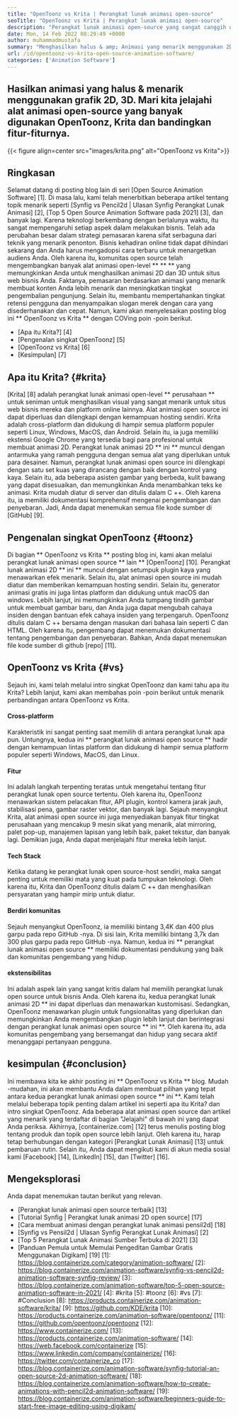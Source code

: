 ```yaml
---
title: "OpenToonz vs Krita | Perangkat lunak animasi open-source" 
seoTitle: "OpenToonz vs Krita | Perangkat lunak animasi open-source" 
description: "Perangkat lunak animasi open-source yang sangat canggih untuk menghasilkan animasi 2D & 3D yang kaya. Posting blog ini adalah tentang perbandingan OpenToonz vs Krita." 
date: Mon, 14 Feb 2022 08:29:49 +0000
author: muhammadmustafa
summary: "Menghasilkan halus & amp; Animasi yang menarik menggunakan 2D, grafik 3D. Mari kita jelajahi alat animasi open-source yang banyak digunakan OpenToonz, Krita dan bandingkan fitur-fiturnya." 
url: /id/opentoonz-vs-krita-open-source-animation-software/
categories: ['Animation Software']
---
```


## Hasilkan animasi yang halus & menarik menggunakan grafik 2D, 3D. Mari kita jelajahi alat animasi open-source yang banyak digunakan OpenToonz, Krita dan bandingkan fitur-fiturnya.

{{< figure align=center src="images/krita.png" alt="OpenToonz vs Krita">}}


## Ringkasan
Selamat datang di posting blog lain di seri [Open Source Animation Software] [1]. Di masa lalu, kami telah menerbitkan beberapa artikel tentang topik menarik seperti [Synfig vs Pencil2d | Ulasan Synfig Perangkat Lunak Animasi] [2], [Top 5 Open Source Animation Software pada 2021] [3], dan banyak lagi. Karena teknologi berkembang dengan berlalunya waktu, itu sangat mempengaruhi setiap aspek dalam melakukan bisnis. Telah ada perubahan besar dalam strategi pemasaran karena sifat serbaguna dari teknik yang menarik penonton. Bisnis kehadiran online tidak dapat dihindari sekarang dan Anda harus mengadopsi cara terbaru untuk menargetkan audiens Anda.
Oleh karena itu, komunitas open source telah mengembangkan banyak alat animasi open-level ** ** ** yang memungkinkan Anda untuk menghasilkan animasi 2D dan 3D untuk situs web bisnis Anda. Faktanya, pemasaran berdasarkan animasi yang menarik membuat konten Anda lebih menarik dan meningkatkan tingkat pengembalian pengunjung. Selain itu, membantu mempertahankan tingkat retensi pengguna dan menyampaikan slogan merek dengan cara yang disederhanakan dan cepat. Namun, kami akan menyelesaikan posting blog ini ** OpenToonz vs Krita ** dengan COVing poin -poin berikut.
  * [Apa itu Krita?] [4]
  * [Pengenalan singkat OpenToonz] [5]
  * [OpenToonz vs Krita] [6]
  * [Kesimpulan] [7]

## Apa itu Krita? {#krita}
[Krita] [8] adalah perangkat lunak animasi open-level ** perusahaan ** untuk seniman untuk menghasilkan visual yang sangat menarik untuk situs web bisnis mereka dan platform online lainnya. Alat animasi open source ini dapat diperluas dan dilengkapi dengan kemampuan hosting sendiri. Krita adalah cross-platform dan didukung di hampir semua platform populer seperti Linux, Windows, MacOS, dan Android. Selain itu, ia juga memiliki ekstensi Google Chrome yang tersedia bagi para profesional untuk membuat animasi 2D. Perangkat lunak animasi 2D ** ini ** muncul dengan antarmuka yang ramah pengguna dengan semua alat yang diperlukan untuk para desainer.
Namun, perangkat lunak animasi open source ini dilengkapi dengan satu set kuas yang dirancang dengan baik dengan kontrol yang kaya. Selain itu, ada beberapa asisten gambar yang berbeda, kulit bawang yang dapat disesuaikan, dan memungkinkan Anda menambahkan teks ke animasi. Krita mudah diatur di server dan ditulis dalam C ++. Oleh karena itu, ia memiliki dokumentasi komprehensif mengenai pengembangan dan penyebaran. Jadi, Anda dapat menemukan semua file kode sumber di [GitHub] [9].

## Pengenalan singkat OpenToonz {#toonz}
Di bagian ** OpenToonz vs Krita ** posting blog ini, kami akan melalui perangkat lunak animasi open source ** lain ** [OpenToonz] [10]. Perangkat lunak animasi 2D ** ini ** muncul dengan setumpuk plugin kaya yang menawarkan efek menarik. Selain itu, alat animasi open source ini mudah diatur dan memberikan kemampuan hosting sendiri. Selain itu, generator animasi gratis ini juga lintas platform dan didukung untuk macOS dan windows. Lebih lanjut, ini memungkinkan Anda tumpang tindih gambar untuk membuat gambar baru, dan Anda juga dapat mengubah cahaya insiden dengan bantuan efek cahaya insiden yang terpengaruh.
OpenToonz ditulis dalam C ++ bersama dengan masukan dari bahasa lain seperti C dan HTML. Oleh karena itu, pengembang dapat menemukan dokumentasi tentang pengembangan dan penyebaran. Bahkan, Anda dapat menemukan file kode sumber di github [repo] [11].

## OpenToonz vs Krita {#vs}
Sejauh ini, kami telah melalui intro singkat OpenToonz dan kami tahu apa itu Krita? Lebih lanjut, kami akan membahas poin -poin berikut untuk menarik perbandingan antara OpenToonz vs Krita.

#### Cross-platform
Karakteristik ini sangat penting saat memilih di antara perangkat lunak apa pun. Untungnya, kedua ini ** perangkat lunak animasi open source ** hadir dengan kemampuan lintas platform dan didukung di hampir semua platform populer seperti Windows, MacOS, dan Linux.

#### Fitur
Ini adalah langkah terpenting teratas untuk mengetahui tentang fitur perangkat lunak open source tertentu. Oleh karena itu, OpenToonz menawarkan sistem pelacakan fitur, API plugin, kontrol kamera jarak jauh, stabilisasi pena, gambar raster vektor, dan banyak lagi. Sejauh menyangkut Krita, alat animasi open source ini juga menyediakan banyak fitur tingkat perusahaan yang mencakup 9 mesin sikat yang menarik, alat mirroring, palet pop-up, manajemen lapisan yang lebih baik, paket tekstur, dan banyak lagi. Demikian juga, Anda dapat menjelajahi fitur mereka lebih lanjut.

#### Tech Stack
Ketika datang ke perangkat lunak open source-host sendiri, maka sangat penting untuk memiliki mata yang kuat pada tumpukan teknologi. Oleh karena itu, Krita dan OpenToonz ditulis dalam C ++ dan menghasilkan persyaratan yang hampir mirip untuk diatur.

#### Berdiri komunitas
Sejauh menyangkut OpenToonz, ia memiliki bintang 3,4K dan 400 plus garpu pada repo GitHub -nya. Di sisi lain, Krita memiliki bintang 3,7k dan 300 plus garpu pada repo GitHub -nya. Namun, kedua ini ** perangkat lunak animasi open source ** memiliki dokumentasi pendukung yang baik dan komunitas pengembang yang hidup.

#### ekstensibilitas
Ini adalah aspek lain yang sangat kritis dalam hal memilih perangkat lunak open source untuk bisnis Anda. Oleh karena itu, kedua perangkat lunak animasi 2D ** ini dapat diperluas dan menawarkan kustomisasi. Sedangkan, OpenToonz menawarkan plugin untuk fungsionalitas yang diperlukan dan memungkinkan Anda mengembangkan plugin lebih lanjut dan berintegrasi dengan perangkat lunak animasi open source ** ini **. Oleh karena itu, ada komunitas pengembang yang bersemangat dan hidup yang secara aktif menanggapi pertanyaan pengguna.

## kesimpulan {#conclusion}
Ini membawa kita ke akhir posting ini ** OpenToonz vs Krita ** blog. Mudah -mudahan, ini akan membantu Anda dalam membuat pilihan yang tepat antara kedua perangkat lunak animasi open source ** ini **. Kami telah melalui beberapa topik penting dalam artikel ini seperti apa itu Krita? dan intro singkat OpenToonz. Ada beberapa alat animasi open source dan artikel yang menarik yang terdaftar di bagian "Jelajahi" di bawah ini yang dapat Anda periksa.
Akhirnya, [containerize.com] [12] terus menulis posting blog tentang produk dan topik open source lebih lanjut. Oleh karena itu, harap tetap berhubungan dengan kategori [Perangkat Lunak Animasi] [13] untuk pembaruan rutin. Selain itu, Anda dapat mengikuti kami di akun media sosial kami [Facebook] [14], [LinkedIn] [15], dan [Twitter] [16].

## Mengeksplorasi
Anda dapat menemukan tautan berikut yang relevan.
  * [Perangkat lunak animasi open source terbaik] [13]
  * [Tutorial Synfig | Perangkat lunak animasi 2D open source] [17]
  * [Cara membuat animasi dengan perangkat lunak animasi pensil2d] [18]
  * [Synfig vs Pensil2d | Ulasan Synfig Perangkat Lunak Animasi] [2]
  * [Top 5 Perangkat Lunak Animasi Sumber Terbuka di 2021] [3]
  * [Panduan Pemula untuk Memulai Pengeditan Gambar Gratis Menggunakan Digikam] [19]
[1]: https://blog.containerize.com/category/animation-software/
[2]: https://blog.containerize.com/animation-software/synfig-vs-pencil2d-animation-software-synfig-review/
[3]: https://blog.containerize.com/animation-software/top-5-open-source-animation-software-in-2021/
[4]: #krita
[5]: #toonz
[6]: #vs
[7]: #Conclusion
[8]: https://products.containerize.com/animation-software/krita/
[9]: https://github.com/KDE/krita
[10]: https://products.containerize.com/animation-software/opentoonz/
[11]: https://github.com/opentoonz/opentoonz
[12]: https://www.containerize.com/
[13]: https://products.containerize.com/animation-software/
[14]: https://web.facebook.com/containerize
[15]: https://www.linkedin.com/company/containerize/
[16]: https://twitter.com/containerize_co
[17]: https://blog.containerize.com/animation-software/synfig-tutorial-an-open-source-2d-animation-software/
[18]: https://blog.containerize.com/animation-software/how-to-create-animations-with-pencil2d-animation-software/
[19]: https://blog.containerize.com/animation-software/beginners-guide-to-start-free-image-editing-using-digikam/
